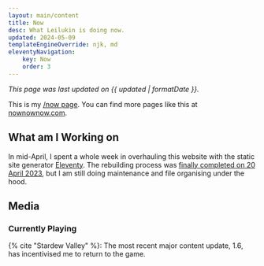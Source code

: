 ```yaml
---
layout: main/content
title: Now
desc: What Leilukin is doing now.
updated: 2024-05-09
templateEngineOverride: njk, md
eleventyNavigation:
    key: Now
    order: 3
---
```


*This page was last updated on {{ updated | formatDate }}.*

This is my [/now page](https://nownownow.com/about). You can find more pages like this at [nownownow.com](https://nownownow.com/).

## What am I Working on

In mid-April, I spent a whole week in overhauling this website with the static site generator [Eleventy](https://www.11ty.dev/). The rebuilding process was [finally completed on 20 April 2023](/blog/posts/2024-04-21-april-2024-leilukins-hub-overhaul-with-eleventy/), but I am still doing maintenance and file organising under the hood.

## Media

### Currently Playing

{% cite "Stardew Valley" %}: The most recent major content update, 1.6, has incentivised me to return to the game.